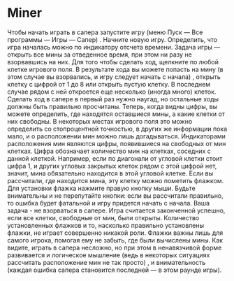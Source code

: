 # Miner
Чтобы начать играть в сапера запустите игру (меню Пуск — Все программы — Игры — Сапер) . 
Начните новую игру. Определить, что игра началась можно по индикатору отсчета времени. Задача игры — открыть все мины за отведенное время, при этом ни разу не взорвавшись на них. 
Для того чтобы сделать ход, щелкните по любой клетке игрового поля. В результате хода вы можете попасть на мину (в этом случае вы взорвались, и игру следует начать с начала) , открыть клетку с цифрой от 1 до 8 или открыть пустую клетку. В последнем случае рядом с ней откроется еще несколько (иногда много) клеток. 
Сделать ход в сапере в первый раз нужно наугад, но остальные ходы должны быть правильно просчитаны. Теперь, когда видны цифры, вы можете определить, где находятся оставшиеся мины, а какие клетки от них свободны. В некоторых местах игрового поля это можно определить со стопроцентной точностью, в других же информации пока мало, и о расположении мин можно лишь догадываться. 
Индикаторами расположения мин являются цифры, появившиеся на свободных от мин клетках. Цифра обозначает количество мин на клетках, соседних с данной клеткой. Например, если по диагонали от угловой клетки стоит цифра 1, и других угловых закрытых клеток рядом с этой цифрой нет, значит, мина обязательно находится в этой угловой клетке. 
Если вы рассчитали, где находится мина, эту клетку можно пометить флажком. Для установки флажка нажмите правую кнопку мыши. Будьте внимательны и не перепутайте кнопки: если вы рассчитали правильно, то ошибка будет фатальной и игру придется начать с начала. Ваша задача - не взорваться в сапере. 
Игра считается законченной успешно, если все клетки, свободные от мин, были открыты. Количество установленных флажков и то, насколько правильно установлены флажки, не играет совершенно никакой роли. Флажки важны лишь для самого игрока, помогая ему не забыть, где были вычислены мины. 
Как видите, играть в сапера несложно, но при этом в ненавязчивой форме развивается и логическое мышление (ведь в некоторых ситуациях рассчитать расположение мин не так просто) , и внимательность (каждая ошибка сапера становится последней — в этом раунде игры). 
